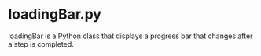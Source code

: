# loadingBar.py
loadingBar is a Python class that displays a progress bar that changes after a step is completed.
